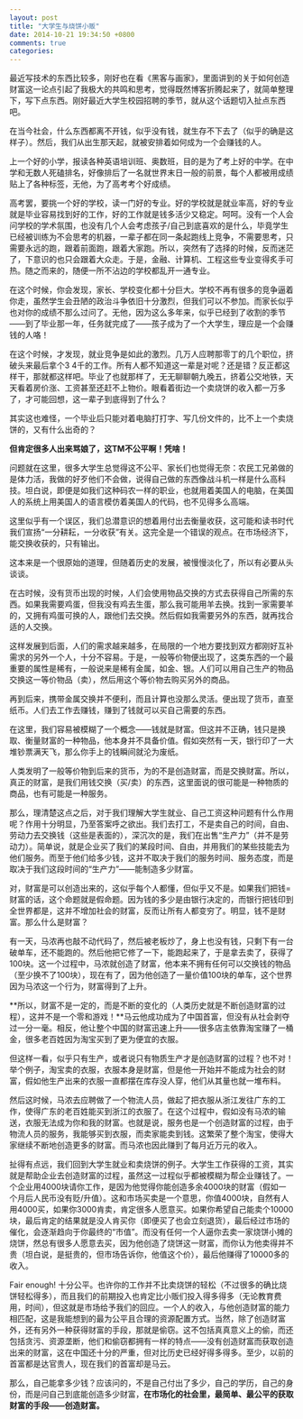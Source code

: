 ```yaml
---
layout: post
title: "大学生与烧饼小贩"
date: 2014-10-21 19:34:50 +0800
comments: true
categories: 
---
```



最近写技术的东西比较多，刚好也在看《黑客与画家》，里面讲到的关于如何创造财富这一论点引起了我极大的共鸣和思考，觉得既然博客折腾起来了，就简单整理下，写下点东西。刚好最近大学生校园招聘的季节，就从这个话题切入扯点东西吧。

在当今社会，什么东西都离不开钱，似乎没有钱，就生存不下去了（似乎的确是这样子）。然后，我们从出生那天起，就被安排着如何成为一个会赚钱的人。

上一个好的小学，报读各种英语培训班、奥数班，目的是为了考上好的中学。在中学和无数人死磕排名，好像排后了一名就世界末日一般的前景，每个人都被用成绩贴上了各种标签，无他，为了高考考个好成绩。

高考罢，要挑一个好的学校，读一门好的专业。好的学校就是就业率高，好的专业就是毕业容易找到好的工作，好的工作就是钱多活少又稳定。呵呵。没有一个人会问学校的学术氛围，也没有几个人会考虑孩子/自己到底喜欢的是什么，毕竟学生已经被训练为不会思考的机器，一辈子都在同一条起跑线上竞争，不需要思考，只需要永远的跑，跟着前面跑，跟着大家跑。所以，突然有了选择的时候，反而迷茫了，下意识的也只会跟着大众走。于是，金融、计算机、工程这些专业变得炙手可热。随之而来的，随便一所不沾边的学校都乱开一通专业。

在这个时候，你会发现，家长、学校变化都十分巨大。学校不再有很多的竞争逼着你走，虽然学生会丑陋的政治斗争依旧十分激烈，但我们可以不参加。而家长似乎也对你的成绩不那么过问了。无他，因为这么多年来，似乎已经到了收割的季节——到了毕业那一年，任务就完成了——孩子成为了一个大学生，理应是一个会赚钱的人咯！

在这个时候，才发现，就业竞争是如此的激烈。几万人应聘那零丁的几个职位，挤破头来最后拿个3 4千的工作。所有人都不知道这一辈是对呢？还是错？反正都这样干，那就都这样吧。毕业了也就那样了，无无聊聊朝九晚五，挤着公交地铁，天天看着房价涨、工资甚至还赶不上物价。眼看着街边一个卖烧饼的收入都一万多了，才可能回想，这一辈子到底得到了什么？

其实这也难怪，一个毕业后只能对着电脑打打字、写几份文件的，比不上一个卖烧饼的，又有什么出奇的？

**但肯定很多人出来骂娘了，这TM不公平啊！凭啥！**

问题就在这里，很多大学生总觉得这不公平、家长们也觉得无奈：农民工兄弟做的是体力活，我做的好歹他们不会做，说得自己做的东西像战斗机一样是什么高科技。坦白说，即便是如我们这种码农一样的职业，也就用着美国人的电脑，在美国人的系统上用美国人的语言模仿着美国人的代码，也不见得多么高端。

这里似乎有一个误区，我们总潜意识的想着用付出去衡量收获，这可能和读书时代我们宣扬“一分耕耘，一分收获”有关。这完全是一个错误的观点。在市场经济下，能交换收获的，只有输出。

这本来是一个很原始的道理，但随着历史的发展，被慢慢淡化了，所以有必要从头谈谈。

在古时候，没有货币出现的时候，人们会使用物品交换的方式去获得自己所需的东西。如果我需要鸡蛋，但我没有鸡去生蛋，那么我可能用羊去换。找到一家需要羊的，又拥有鸡蛋可换的人，跟他们去交换。然后假如我需要另外的东西，就再找合适的人交换。

这样发展到后面，人们的需求越来越多，在局限的一个地方要找到双方都刚好互补需求的另外一个人，十分不容易。于是，一般等价物便出现了，这类东西的一个最重要的属性是稀有，一般说来是稀有金属，如金、银。人们可以用自己生产的物品交换这一等价物品（卖），然后用这个等价物去购买另外的商品。

再到后来，携带金属交换并不便利，而且计算也没那么灵活。便出现了货币，直至纸币。人们去工作去赚钱，赚到了钱就可以买自己需要的东西。

在这里，我们容易被模糊了一个概念——钱就是财富。但这并不正确，钱只是换取、衡量财富的一种物品，他本身并不具备价值。假如突然有一天，银行印了一大堆钞票满天飞，那么你手上的钱瞬间就沦为废纸。

人类发明了一般等价物到后来的货币，为的不是创造财富，而是交换财富。所以，真正的财富，是我们用钱交换（买/卖）的东西，这里面说的很可能是一种物质的商品，也有可能是一种服务。

那么，理清楚这点之后，对于我们理解大学生就业、自己工资这种问题有什么作用呢？作用十分明显，乃至答案呼之欲出。我们去打工，不是卖自己的时间，自由、劳动力去交换钱（这些是表面的），深沉次的是，我们在出售“生产力”（并不是劳动力）。简单说，就是企业买了我们的某段时间、自由，并用我们的某些技能去为他们服务。而至于他们给多少钱，这并不取决于我们的服务时间、服务态度，而是取决于我们这段时间的“生产力”——能制造多少财富。

对，财富是可以创造出来的，这似乎每个人都懂，但似乎又不是。如果我们把钱=财富的话，这个命题就是假命题。因为钱的多少是由银行决定的，而银行把钱印到全世界都是，这并不增加社会的财富，反而让所有人都变穷了。明显，钱不是财富。那么什么是财富？

有一天，马浓再也敲不动代码了，然后被老板炒了，身上也没有钱，只剩下有一台破单车，还不能跑的。然后他把它修了一下，能跑起来了，于是拿去卖了，获得了100块。这一个过程中，马浓就创造了财富，他本来不拥有任何可以交换钱的物品（至少换不了100块），现在有了，因为他创造了一量价值100块的单车，这个世界因为马浓这一个行为，财富得到了上升。

**所以，财富不是一定的，而是不断的变化的（人类历史就是不断创造财富的过程），这并不是一个零和游戏！**马云他成功成为了中国首富，但没有从社会剥夺过一分一毫。相反，他让整个中国的财富迅速上升——很多店主依靠淘宝赚了一桶金，很多老百姓因为淘宝买到了更为便宜的衣服。

但这样一看，似乎只有生产，或者说只有物质生产才是创造财富的过程？也不对！举个例子，淘宝卖的衣服，衣服本身是财富，但是他一开始并不能成为社会的财富，假如他生产出来的衣服一直都摆在库存没人穿，他们从其量也就一堆布料。

然后这时候，马浓去应聘做了一个物流人员，做起了把衣服从浙江发往广东的工作，使得广东的老百姓能买到浙江的衣服了。在这个过程中，假如没有马浓的输送，衣服无法成为你和我的财富。也就是说，服务也是一个创造财富的过程，由于物流人员的服务，我能够买到衣服，而卖家能卖到钱。这繁荣了整个淘宝，使得大家继续不断地创造更多的财富。而马浓也因此赚到了每月近万元的收入。

扯得有点远，我们回到大学生就业和卖烧饼的例子。大学生工作获得的工资，其实就是帮助企业去创造财富的过程，虽然这一过程似乎都被模糊为帮企业赚钱了。一个企业用4000块请你工作，是因为他觉得你能创造多余4000块的财富（假如一个月后人民币没有贬/升值）。这和市场买卖是一个意思，你值4000块，自然有人用4000买，如果你3000肯卖，肯定很多人愿意买。如果你希望自己能卖个10000块，最后肯定的结果就是没人肯买你（即便买了也会立刻退货），最后经过市场的催化，会逐渐趋向于你最终的“市值”。而没有任何一个人逼你去卖一家烧饼小摊的烧饼，然总有很多人愿意去买，因为他创造了烧饼这一财富，而你认为他卖得并不贵（坦白说，是挺贵的，但市场告诉你，他值这个价），最后他赚得了10000多的收入。

Fair enough! 十分公平。也许你的工作并不比卖烧饼的轻松（不过很多的确比烧饼轻松得多），而且我们的前期投入也肯定比小贩们投入得多得多（无论教育费用，时间），但这就是市场给予我们的回应。一个人的收入，与他创造财富的能力相匹配，这是我能想到的最为公平且合理的资源配置方式。当然，除了创造财富外，还有另外一种获得财富的手段，那就是偷窃。这不包括真真意义上的偷，而还包括贪污、资源垄断，他们和偷窃都拥有一样的特点——没有创造财富而获取创造出来的财富，这在中国还十分的严重，但对比历史已经好得多得多。至少，以前的首富都是达官贵人，现在我们的首富却是马云。

那么，自己能拿多少钱？应该问的，不是自己付出了多少，自己的学历，自己的身份，而是问自己到底能创造多少财富，**在市场化的社会里，最简单、最公平的获取财富的手段——创造财富。**